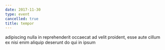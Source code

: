 ```yaml
---
date: 2017-11-30
type: event
cancelled: true
title: tempor
---
```

adipiscing nulla in reprehenderit occaecat ad velit proident, esse aute cillum ex nisi enim aliquip deserunt do qui in ipsum